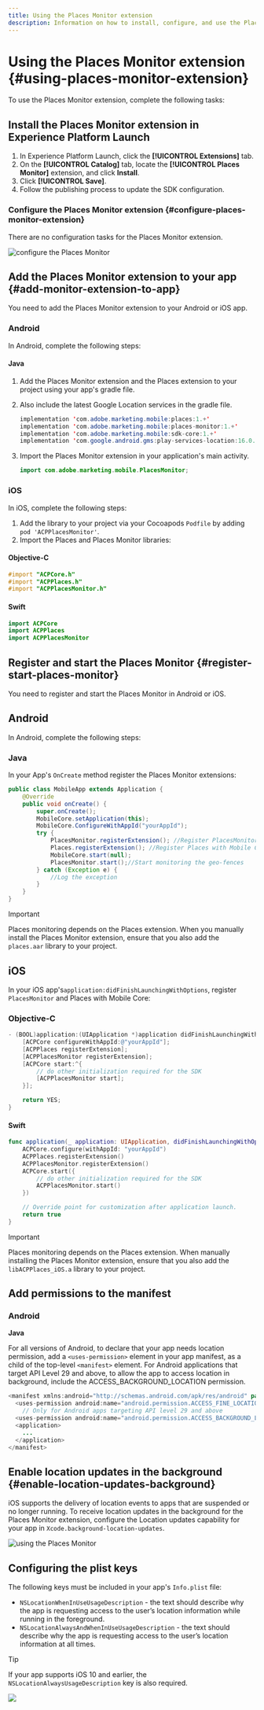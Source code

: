 ```yaml
---
title: Using the Places Monitor extension
description: Information on how to install, configure, and use the Places Monitor extension.
---
```


# Using the Places Monitor extension {#using-places-monitor-extension}

To use the Places Monitor extension, complete the following tasks:

## Install the Places Monitor extension in Experience Platform Launch

1. In Experience Platform Launch, click the **[!UICONTROL Extensions]** tab.
1. On the **[!UICONTROL Catalog]** tab, locate the **[!UICONTROL Places Monitor]** extension, and click **Install**.
1. Click **[!UICONTROL Save]**.
1. Follow the publishing process to update the SDK configuration.

### Configure the Places Monitor extension {#configure-places-monitor-extension}

There are no configuration tasks for the Places Monitor extension.

![configure the Places Monitor](/help/assets/configure_places_monitor.png)‌

## Add the Places Monitor extension to your app {#add-monitor-extension-to-app}

You need to add the Places Monitor extension to your Android or iOS app.

### Android

In Android, complete the following steps:

#### Java

1. Add the Places Monitor extension and the Places extension to your project using your app's gradle file.

1. Also include the latest Google Location services in the gradle file.

    ```java
    implementation 'com.adobe.marketing.mobile:places:1.+'
    implementation 'com.adobe.marketing.mobile:places-monitor:1.+'
    implementation 'com.adobe.marketing.mobile:sdk-core:1.+'
    implementation 'com.google.android.gms:play-services-location:16.0.0'
    ```

1. Import the Places Monitor extension in your application's main activity.

    ```java
    import com.adobe.marketing.mobile.PlacesMonitor;
    ```

### iOS

In iOS, complete the following steps:

1. Add the library to your project via your Cocoapods `Podfile` by adding `pod 'ACPPlacesMonitor'`.
1. Import the Places and Places Monitor libraries:

#### Objective-C

```objectivec
#import "ACPCore.h"
#import "ACPPlaces.h"
#import "ACPPlacesMonitor.h"
```

#### Swift

```swift
import ACPCore
import ACPPlaces
import ACPPlacesMonitor
```


## Register and start the Places Monitor {#register-start-places-monitor}

You need to register and start the Places Monitor in Android or iOS.

## Android

In Android, complete the following steps:

### Java

In your App's `OnCreate` method register the Places Monitor extensions:

```java
public class MobileApp extends Application {
    @Override
    public void onCreate() {
        super.onCreate();
        MobileCore.setApplication(this);
        MobileCore.ConfigureWithAppId("yourAppId");
        try {
            PlacesMonitor.registerExtension(); //Register PlacesMonitor with Mobile Core
            Places.registerExtension(); //Register Places with Mobile Core
            MobileCore.start(null);
            PlacesMonitor.start();//Start monitoring the geo-fences
        } catch (Exception e) {
            //Log the exception
        }
    }
}
```

>[!IMPORTANT]
>
>Places monitoring depends on the Places extension. When you manually install the Places Monitor extension, ensure that you also add the `places.aar` library to your project.

## iOS

In your iOS app's`application:didFinishLaunchingWithOptions`, register `PlacesMonitor` and Places with Mobile Core:

### Objective-C

```objectivec
- (BOOL)application:(UIApplication *)application didFinishLaunchingWithOptions:(NSDictionary*)launchOptions {
    [ACPCore configureWithAppId:@"yourAppId"];
    [ACPPlaces registerExtension];
    [ACPPlacesMonitor registerExtension];
    [ACPCore start:^{            
        // do other initialization required for the SDK
        [ACPPlacesMonitor start];
    }];

    return YES;
}
```

#### Swift

```swift
func application(_ application: UIApplication, didFinishLaunchingWithOptions launchOptions: [UIApplication.LaunchOptionsKey: Any]?) -> Bool {
    ACPCore.configure(withAppId: "yourAppId")
    ACPPlaces.registerExtension()       
    ACPPlacesMonitor.registerExtension()
    ACPCore.start({
        // do other initialization required for the SDK
        ACPPlacesMonitor.start()
    })

    // Override point for customization after application launch.        
    return true
}
```

>[!IMPORTANT]
>
>Places monitoring depends on the Places extension. When manually installing the Places Monitor extension, ensure that you also add the `libACPPlaces_iOS.a` library to your project.


## Add permissions to the manifest

### Android

**Java**

For all versions of Android, to declare that your app needs location permission, add a `<uses-permission>` element in your app manifest, as a child of the top-level `<manifest>` element. For Android applications that target API Level 29 and above, to allow the app to access location in background, include the ACCESS_BACKGROUND_LOCATION permission.

```java
<manifest xmlns:android="http://schemas.android.com/apk/res/android" package="com.adobe.placesapp">
  <uses-permission android:name="android.permission.ACCESS_FINE_LOCATION" />
    // Only for Android apps targeting API level 29 and above
  <uses-permission android:name="android.permission.ACCESS_BACKGROUND_LOCATION" />
  <application>        
    ...    
  </application>
</manifest>
```


## Enable location updates in the background  {#enable-location-updates-background}

iOS supports the delivery of location events to apps that are suspended or no longer running. To receive location updates in the background for the Places Monitor extension, configure the Location updates capability for your app in `Xcode.background-location-updates`.

![using the Places Monitor](/help/assets/using-the-places-monitor_1.png)

## Configuring the plist keys  

The following keys must be included in your app's `Info.plist` file:

* `NSLocationWhenInUseUsageDescription` - the text should describe why the app is requesting access to the user’s location information while running in the foreground.
* `NSLocationAlwaysAndWhenInUseUsageDescription` - the text should describe why the app is requesting access to the user’s location information at all times.

>[!TIP]
>
>If your app supports iOS 10 and earlier, the `NSLocationAlwaysUsageDescription` key is also required.

![](/help/assets/using-the-places-monitor_2.png)
